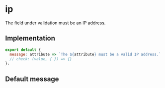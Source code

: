 # ip

The field under validation must be an IP address.


## Implementation

```js
export default {
  message: attribute => `The ${attribute} must be a valid IP address.`
  // check: (value, { }) => {}
};

```

## Default message

```

```
